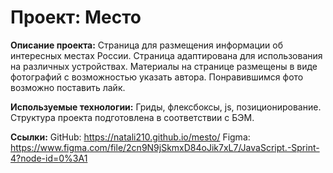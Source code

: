 # Проект: Место

**Описание проекта:**
Страница для размещения информации об интересных местах России. Страница адаптирована для использования на различных устройствах. Материалы на странице размещены в виде фотографий с возможностью указать автора. Понравившимся фото возможно поставить лайк.


**Используемые технологии:**
Гриды, флексбоксы, js, позиционирование. Структура проекта подготовлена в соответствии с БЭМ. 

**Ссылки:**
GitHub: https://natali210.github.io/mesto/ 
Figma: https://www.figma.com/file/2cn9N9jSkmxD84oJik7xL7/JavaScript.-Sprint-4?node-id=0%3A1
